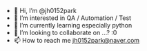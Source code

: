 - 👋 Hi, I’m @jh0152park
- 👀 I’m interested in QA / Automation / Test
- 🌱 I’m currently learning especially python
- 💞️ I’m looking to collaborate on ...? :0
- 📫 How to reach me jh0152park@naver.com

<!---
jh0152park/jh0152park is a ✨ special ✨ repository because its `README.md` (this file) appears on your GitHub profile.
You can click the Preview link to take a look at your changes.
--->
